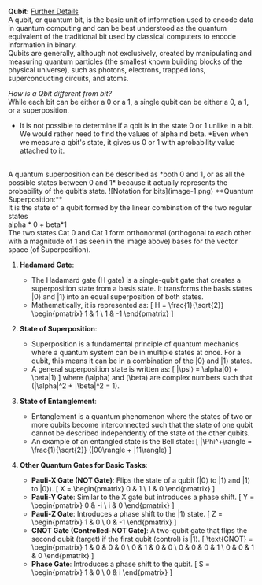 **Qubit:** [Further Details](https://www.ibm.com/topics/qubit) <br>
A qubit, or quantum bit, is the basic unit of information used to encode data in quantum computing and can be best understood as the quantum equivalent of the traditional bit used by classical computers to encode information in binary.
<br>Qubits are generally, although not exclusively, created by manipulating and measuring quantum particles (the smallest known building blocks of the physical universe), such as photons, electrons, trapped ions, superconducting circuits, and atoms. 

*How is a Qbit different from bit?*<br>
While each bit can be either a 0 or a 1, a single qubit can be either a 0, a 1, or a superposition.<br>
* It is not possible to determine if a qbit is in the state 0 or 1 unlike in a bit. We would rather need to find the values of alpha nd beta.
*Even when we measure a qbit's state, it gives us 0 or 1 with  aprobability value attached to it.

<br>
A quantum superposition can be described as *both 0 and 1, or as all the possible states between 0 and 1* because it actually represents the probability of the qubit’s state. 
![Notation for bits](image-1.png)
**Quantum Superposition:** <br>
It is the state of a qubit formed by the linear combination of the two regular states<br>
alpha * 0 + beta*1 <br>
The two states Cat 0 and Cat 1 form orthonormal (orthogonal to each other with a magnitude of 1 as seen in the image above) bases for the vector space (of Superposition).

1. **Hadamard Gate**:
   - The Hadamard gate (H gate) is a single-qubit gate that creates a superposition state from a basis state. It transforms the basis states |0⟩ and |1⟩ into an equal superposition of both states.
   - Mathematically, it is represented as:
     \[
     H = \frac{1}{\sqrt{2}} \begin{pmatrix}
     1 & 1 \\
     1 & -1
     \end{pmatrix}
     \]

2. **State of Superposition**:
   - Superposition is a fundamental principle of quantum mechanics where a quantum system can be in multiple states at once. For a qubit, this means it can be in a combination of the |0⟩ and |1⟩ states.
   - A general superposition state is written as:
     \[
     |\psi⟩ = \alpha|0⟩ + \beta|1⟩
     \]
     where \(\alpha\) and \(\beta\) are complex numbers such that \(|\alpha|^2 + |\beta|^2 = 1\).

3. **State of Entanglement**:
   - Entanglement is a quantum phenomenon where the states of two or more qubits become interconnected such that the state of one qubit cannot be described independently of the state of the other qubits.
   - An example of an entangled state is the Bell state:
     \[
     |\Phi^+\rangle = \frac{1}{\sqrt{2}} (|00\rangle + |11\rangle)
     \]

4. **Other Quantum Gates for Basic Tasks**:
   - **Pauli-X Gate (NOT Gate)**: Flips the state of a qubit (|0⟩ to |1⟩ and |1⟩ to |0⟩).
     \[
     X = \begin{pmatrix}
     0 & 1 \\
     1 & 0
     \end{pmatrix}
     \]
   - **Pauli-Y Gate**: Similar to the X gate but introduces a phase shift.
     \[
     Y = \begin{pmatrix}
     0 & -i \\
     i & 0
     \end{pmatrix}
     \]
   - **Pauli-Z Gate**: Introduces a phase shift to the |1⟩ state.
     \[
     Z = \begin{pmatrix}
     1 & 0 \\
     0 & -1
     \end{pmatrix}
     \]
   - **CNOT Gate (Controlled-NOT Gate)**: A two-qubit gate that flips the second qubit (target) if the first qubit (control) is |1⟩.
     \[
     \text{CNOT} = \begin{pmatrix}
     1 & 0 & 0 & 0 \\
     0 & 1 & 0 & 0 \\
     0 & 0 & 0 & 1 \\
     0 & 0 & 1 & 0
     \end{pmatrix}
     \]
   - **Phase Gate**: Introduces a phase shift to the qubit.
     \[
     S = \begin{pmatrix}
     1 & 0 \\
     0 & i
     \end{pmatrix}
     \]
